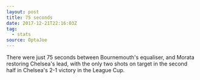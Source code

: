 ```yaml
---  
layout: post
title: 75 seconds
date: 2017-12-21T22:16:03Z
tag:
  - stats
source: OptaJoe
---
```

 
There were just 75 seconds between Bournemouth's equaliser, and Morata restoring Chelsea's lead, with the only two shots on target in the second half in Chelsea's 2-1 victory in the League Cup.
